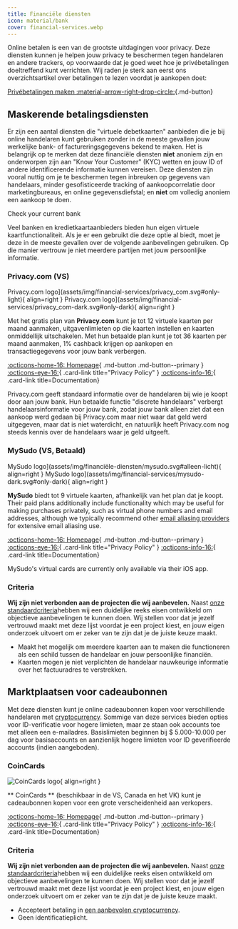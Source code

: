 ```yaml
---
title: Financiële diensten
icon: material/bank
cover: financial-services.webp
---
```


Online betalen is een van de grootste uitdagingen voor privacy. Deze diensten kunnen je helpen jouw privacy te beschermen tegen handelaren en andere trackers, op voorwaarde dat je goed weet hoe je privébetalingen doeltreffend kunt verrichten. Wij raden je sterk aan eerst ons overzichtsartikel over betalingen te lezen voordat je aankopen doet:

[Privébetalingen maken :material-arrow-right-drop-circle:](advanced/payments.md ""){.md-button}

## Maskerende betalingsdiensten

Er zijn een aantal diensten die "virtuele debetkaarten" aanbieden die je bij online handelaren kunt gebruiken zonder in de meeste gevallen jouw werkelijke bank- of factureringsgegevens bekend te maken. Het is belangrijk op te merken dat deze financiële diensten **niet** anoniem zijn en onderworpen zijn aan "Know Your Customer" (KYC) wetten en jouw ID of andere identificerende informatie kunnen vereisen. Deze diensten zijn vooral nuttig om je te beschermen tegen inbreuken op gegevens van handelaars, minder gesofisticeerde tracking of aankoopcorrelatie door marketingbureaus, en online gegevensdiefstal; en **niet** om volledig anoniem een aankoop te doen.

<div class="admonition tip" markdown>
<p class="admonition-title">Check your current bank</p>

Veel banken en kredietkaartaanbieders bieden hun eigen virtuele kaartfunctionaliteit. Als je er een gebruikt die deze optie al biedt, moet je deze in de meeste gevallen over de volgende aanbevelingen gebruiken. Op die manier vertrouw je niet meerdere partijen met jouw persoonlijke informatie.

</div>

### Privacy.com (VS)

<div class="admonition recommendation" markdown>

Privacy.com logo](assets/img/financial-services/privacy_com.svg#only-light){ align=right }
Privacy.com logo](assets/img/financial-services/privacy_com-dark.svg#only-dark){ align=right }

Met het gratis plan van **Privacy.com** kunt je tot 12 virtuele kaarten per maand aanmaken, uitgavenlimieten op die kaarten instellen en kaarten onmiddellijk uitschakelen. Met hun betaalde plan kunt je tot 36 kaarten per maand aanmaken, 1% cashback krijgen op aankopen en transactiegegevens voor jouw bank verbergen.

[:octicons-home-16: Homepage](https://privacy.com){ .md-button .md-button--primary }
[:octicons-eye-16:](https://privacy.com/privacy-policy){ .card-link title="Privacy Policy" }
[:octicons-info-16:](https://support.privacy.com){ .card-link title=Documentation}

</details>

</div>

Privacy.com geeft standaard informatie over de handelaren bij wie je koopt door aan jouw bank. Hun betaalde functie "discrete handelaars" verbergt handelaarsinformatie voor jouw bank, zodat jouw bank alleen ziet dat een aankoop werd gedaan bij Privacy.com maar niet waar dat geld werd uitgegeven, maar dat is niet waterdicht, en natuurlijk heeft Privacy.com nog steeds kennis over de handelaars waar je geld uitgeeft.

### MySudo (VS, Betaald)

<div class="admonition recommendation" markdown>

MySudo logo](assets/img/financiële-diensten/mysudo.svg#alleen-licht){ align=right }
MySudo logo](assets/img/financial-services/mysudo-dark.svg#only-dark){ align=right }

**MySudo** biedt tot 9 virtuele kaarten, afhankelijk van het plan dat je koopt. Their paid plans additionally include functionality which may be useful for making purchases privately, such as virtual phone numbers and email addresses, although we typically recommend other [email aliasing providers](email-aliasing.md) for extensive email aliasing use.

[:octicons-home-16: Homepage](https://mysudo.com){ .md-button .md-button--primary }
[:octicons-eye-16:](https://anonyome.com/privacy-policy){ .card-link title="Privacy Policy" }
[:octicons-info-16:](https://support.mysudo.com){ .card-link title=Documentation}

</details>

</div>

MySudo's virtual cards are currently only available via their iOS app.

### Criteria

**Wij zijn niet verbonden aan de projecten die wij aanbevelen.** Naast [onze standaardcriteria](about/criteria.md)hebben wij een duidelijke reeks eisen ontwikkeld om objectieve aanbevelingen te kunnen doen. Wij stellen voor dat je jezelf vertrouwd maakt met deze lijst voordat je een project kiest, en jouw eigen onderzoek uitvoert om er zeker van te zijn dat je de juiste keuze maakt.

- Maakt het mogelijk om meerdere kaarten aan te maken die functioneren als een schild tussen de handelaar en jouw persoonlijke financiën.
- Kaarten mogen je niet verplichten de handelaar nauwkeurige informatie over het factuuradres te verstrekken.

## Marktplaatsen voor cadeaubonnen

Met deze diensten kunt je online cadeaubonnen kopen voor verschillende handelaren met [cryptocurrency](cryptocurrency.md). Sommige van deze services bieden opties voor ID-verificatie voor hogere limieten, maar ze staan ook accounts toe met alleen een e-mailadres. Basislimieten beginnen bij $ 5.000-10.000 per dag voor basisaccounts en aanzienlijk hogere limieten voor ID geverifieerde accounts (indien aangeboden).

### CoinCards

<div class="admonition recommendation" markdown>

![CoinCards logo](assets/img/financial-services/coincards.svg){ align=right }

** CoinCards ** (beschikbaar in de VS, Canada en het VK) kunt je cadeaubonnen kopen voor een grote verscheidenheid aan verkopers.

[:octicons-home-16: Homepage](https://coincards.com){ .md-button .md-button--primary }
[:octicons-eye-16:](https://coincards.com/privacy-policy){ .card-link title="Privacy Policy" }
[:octicons-info-16:](https://coincards.com/frequently-asked-questions){ .card-link title=Documentation}

</details>

</div>

<!-- markdownlint-disable-next-line -->
### Criteria

**Wij zijn niet verbonden aan de projecten die wij aanbevelen.** Naast [onze standaardcriteria](about/criteria.md)hebben wij een duidelijke reeks eisen ontwikkeld om objectieve aanbevelingen te kunnen doen. Wij stellen voor dat je jezelf vertrouwd maakt met deze lijst voordat je een project kiest, en jouw eigen onderzoek uitvoert om er zeker van te zijn dat je de juiste keuze maakt.

- Accepteert betaling in [een aanbevolen cryptocurrency](cryptocurrency.md).
- Geen identificatieplicht.
